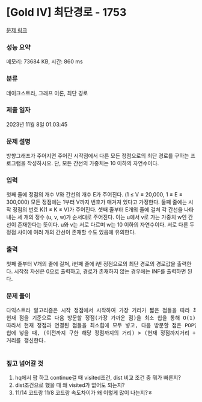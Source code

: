 # [Gold IV] 최단경로 - 1753 

[문제 링크](https://www.acmicpc.net/problem/1753) 

### 성능 요약

메모리: 73684 KB, 시간: 860 ms

### 분류

데이크스트라, 그래프 이론, 최단 경로

### 제출 일자

2023년 11월 8일 01:03:45

### 문제 설명

<p>방향그래프가 주어지면 주어진 시작점에서 다른 모든 정점으로의 최단 경로를 구하는 프로그램을 작성하시오. 단, 모든 간선의 가중치는 10 이하의 자연수이다.</p>

### 입력 

 <p>첫째 줄에 정점의 개수 V와 간선의 개수 E가 주어진다. (1 ≤ V ≤ 20,000, 1 ≤ E ≤ 300,000) 모든 정점에는 1부터 V까지 번호가 매겨져 있다고 가정한다. 둘째 줄에는 시작 정점의 번호 K(1 ≤ K ≤ V)가 주어진다. 셋째 줄부터 E개의 줄에 걸쳐 각 간선을 나타내는 세 개의 정수 (u, v, w)가 순서대로 주어진다. 이는 u에서 v로 가는 가중치 w인 간선이 존재한다는 뜻이다. u와 v는 서로 다르며 w는 10 이하의 자연수이다. 서로 다른 두 정점 사이에 여러 개의 간선이 존재할 수도 있음에 유의한다.</p>

### 출력 

 <p>첫째 줄부터 V개의 줄에 걸쳐, i번째 줄에 i번 정점으로의 최단 경로의 경로값을 출력한다. 시작점 자신은 0으로 출력하고, 경로가 존재하지 않는 경우에는 INF를 출력하면 된다.</p>

### 문제 풀이

<pre>다익스트라 알고리즘은 시작 정점에서 시작하여 가장 거리가 짧은 점들을 따라 최소거리를 갱신해간다.
현재 점을 기준으로 다음 방문할 정점(가장 가까운 점)을 최소 힙을 통해 O(1)에 얻을 수 있다.
따라서 현재 정점과 연결된 점들을 최소힙에 모두 넣고, 다음 방문할 점은 POP연산을 통해 얻는다.
힙에 넣을 때, (이전까지 구한 해당 정점까지의 거리) > (현재 정점까지거리 + 현재정점->해당정점 거리) 이면
거리를 갱신한다.

</pre>

### 짚고 넘어갈 것
1. hq에서 팝 하고 continue걸 때 visited조건, dist 비교 조건 중 뭐가 빠른지?
2. dist조건으로 했을 때 왜 visited가 없어도 되는지?
3. 11/14 코드랑 11/8 코드랑 속도차이가 왜 이렇게 많이 나는지?ㅎ